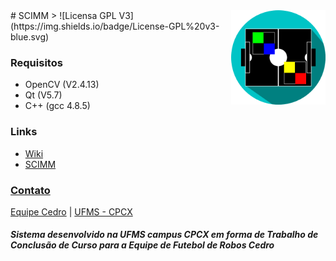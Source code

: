 <img src="https://raw.githubusercontent.com/CoderSquirrel/SCIMM/SCIMM_COLOR/SCIMM/logo.png" width="30%" align="right" />
# SCIMM
> ![Licensa GPL V3](https://img.shields.io/badge/License-GPL%20v3-blue.svg) 


### Requisitos
* OpenCV (V2.4.13)
* Qt (V5.7)
* C++ (gcc 4.8.5)

### Links
* [Wiki](https://github.com/CoderSquirrel/SCIMM/wiki)
* [SCIMM](http://codersquirrel.github.io/SCIMM/)

### [Contato](mailto:jasaneschio@gmail.com)

[Equipe Cedro](equipecedro.github.io) | [UFMS - CPCX](http://cpcx.sites.ufms.br/) 

##### Sistema desenvolvido na UFMS campus CPCX em forma de Trabalho de Conclusão de Curso para a Equipe de Futebol de Robos Cedro
